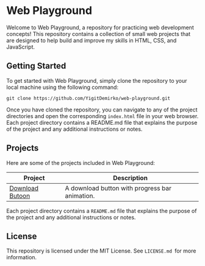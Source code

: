 # Web Playground

Welcome to Web Playground, a repository for practicing web development concepts! This repository contains a collection of small web projects that are designed to help build and improve my skills in HTML, CSS, and JavaScript.

## Getting Started

To get started with Web Playground, simply clone the repository to your local machine using the following command:
```
git clone https://github.com/YigitDemirko/web-playground.git
```

Once you have cloned the repository, you can navigate to any of the project directories and open the corresponding `index.html` file in your web browser. Each project directory contains a README.md file that explains the purpose of the project and any additional instructions or notes.

## Projects

Here are some of the projects included in Web Playground:

| Project | Description |
|---------|-------------|
| [Download Butoon](/download-button) | A download button with progress bar animation. |

Each project directory contains a `README.md` file that explains the purpose of the project and any additional instructions or notes.


## License

This repository is licensed under the MIT License. See `LICENSE.md `for more information.